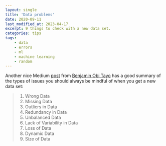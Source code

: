 ```yaml
---
layout: single
title: 'Data problems'
date: 2020-09-11
last_modified_at: 2023-04-17
excerpt: 9 things to check with a new data set.
categories: tips
tags:
    - data
    - errors
    - ml
    - machine learning
    - random
---
```


Another nice Medium [post](https://medium.com/towards-artificial-intelligence/data-is-always-imperfect-8611d667dd10)
from [Benjamin Obi Tayo](https://medium.com/@benjaminobi) has a good summary of the types of issues
you should always be mindful of when you get a new data set:

> 1. Wrong Data
> 2. Missing Data
> 3. Outliers in Data
> 4. Redundancy in Data
> 5. Unbalanced Data
> 6. Lack of Variability in Data
> 7. Loss of Data
> 8. Dynamic Data
> 9. Size of Data

